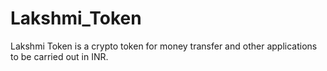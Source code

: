 # Lakshmi_Token
Lakshmi Token is a crypto token for money transfer and other applications to be carried out in INR.
